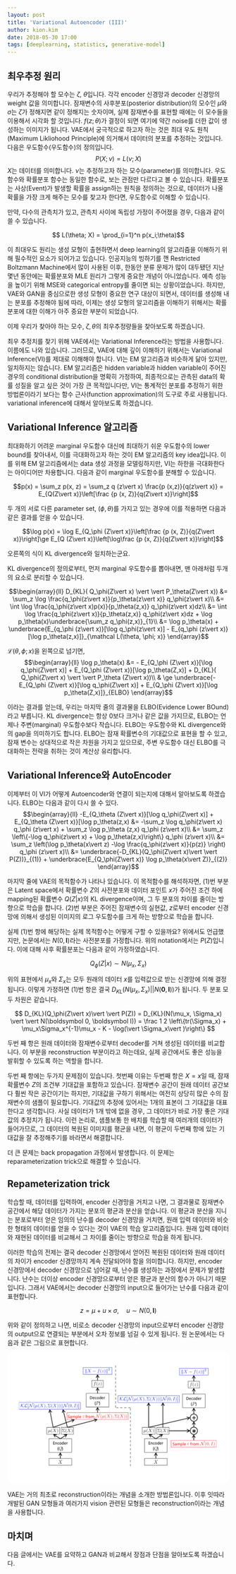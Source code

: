 ```yaml
---
layout: post
title: 'Variational Autoencoder (III)'
author: kion.kim
date: 2018-05-30 17:00
tags: [deeplearning, statistics, generative-model]
---
```


## 최우추정 원리

우리가 추정해야 할 모수는 $\zeta$, $\theta$입니다. 각각 encoder 신경망과 decoder 신경망의 weight 값을 의미합니다. 잠재변수의 사후분포(posterior distribution)의 모수인 $\mu$와 $\sigma$는 $\zeta$가 정해지면 같이 정해지는 숫자이며, 실제 잠재변수를 표현할 때에는 이 모수들을 이용해서 시각화 할 것입니다. $f(z;\theta)$가 결정이 되면 여기에 약간 noise를 더한 값이 생성하는 이미지가 됩니다. VAE에서 궁극적으로 하고자 하는 것은 최대 우도 원칙(Maximum Likliohood Principle)에 의거해서 데이터의 분포를 추정하는 것입니다. 다음은 우도함수(우도함수)의 정의입니다.
$$ P(X;\nu) = L(\nu; X)$$
$X$는 데이터를 의미합니다. $\nu$는 추정하고자 하는 모수(parameter)를 의미합니다. 우도함수와 확률분포 함수는 동일한 함수로, 보는 관점만 다르다고 볼 수 있습니다. 확률분포는 사상(Event)가 발생할 확률을 assign하는 원칙을 정의하는 것으로, 데이터가 나올 확률을 가장 크게 해주는 모수를 찾고자 한다면, 우도함수로 이해할 수 있습니다.

만약, 다수의 관측치가 있고, 관측치 사이에 독립성 가정이 주어졌을 경우, 다음과 같이 쓸 수 있습니다.

$$ L(\theta; X) = \prod_{i=1}^n p(x_i;\theta)$$

이 최대우도 원리는 생성 모형이 출현하면서 deep learning의 알고리즘을 이해하기 위해 필수적인 요소가 되어가고 있습니다. 인공지능의 빙하기를 깬 Restricted Boltzmann Machine에서 많이 사용된 이후, 한동안 분류 문제가 많이 대두됐던 지난 몇년 동안에는 확률분포와 MLE 원리가 그렇게 중요한 개념이 아니었습니다. 예측 성능을 높이기 위해 MSE와 categorical entropy를 줄이면 되는 상황이었습니다. 하지만, VAE와 GAN을 중심으로한 생성 모형이 중요한 연구 대상이 되면서, 데이터를 생성해 내는 분포를 추정해야 됨에 따라, 이제는 생성 모형의 알고리즘을 이해하기 위해서는 확률분포에 대한 이해가 아주 중요한 부분이 되었습니다.

이제 우리가 찾아야 하는 모수, $\zeta, \theta$의 최우추정량들을 찾아보도록 하겠습니다.

최우 추정치를 찾기 위해 VAE에서는 Variational Inference라는 방법을 사용합니다. 이름에도 나와 있습니다. 그러므로, VAE에 대해 깊이 이해하기 위해서는 Variational Inference(VI)를 제대로 이해해야 합니다. VI는 EM 알고리즘과 비슷하게 닮아 있지만, 일치하지는 않습니다. EM 알고리즘은 hidden variable과 hidden variable이 주어진 경우의 conditional distribution을 명확히 가정하여, 최종적으로는 관측된 data의 확률 성질을 알고 싶은 것이 가장 큰 목적입니다만, VI는 통계적인 분포를 추정하기 위한 방법론이라기 보다는 함수 근사(function approximation)의 도구로 주로 사용됩니다. variational inference에 대해서 알아보도록 하겠습니다.

## Variational Inference 알고리즘

최대화하기 어려운 marginal 우도함수 대신에 최대하기 쉬운 우도함수의 lower bound를 찾아내서, 이를 극대화하고자 하는 것이 EM 알고리즘의 key idea입니다. 이를 위해 EM 알고리즘에서는 data 생성 과정을 모델링하지만, VI는 하한을 극대화한다는 아이디어만 차용합니다. 다음과 같이 marginal 우도함수를 분해할 수 있습니다.

$$p(x) = \sum_z p(x, z) = \sum_z q (z\vert x) \frac{p (x,z)}{q(z\vert x)} = E_{Q(Z\vert x)}\left[\frac {p (x, Z)}{q(Z\vert x)}\right]$$

두 개의 서로 다른 parameter set, ($\phi, \theta$)를 가지고 있는 경우에 이를 적용하면 다음과 같은 결과를 얻을 수 있습니다.

$$\log p(x) = \log E_{Q_\phi (Z\vert x)}\left[\frac {p (x, Z)}{q(Z\vert x)}\right]\ge E_{Q (Z\vert x)}\left[\log\frac {p (x, Z)}{q(Z\vert x)}\right]$$

오른쪽의 식이 KL divergence와 일치하는군요.

KL divergence의 정의로부터, 먼저 marginal 우도함수를 뽑아내면, 맨 아래처럼 두개의 요소로 분리할 수 있습니다.

$$\begin{array}{ll}
D_{KL}( Q_\phi(Z\vert x) \vert \vert  P_\theta(Z\vert x)) &= \sum_z \log  \frac{q_\phi(z\vert x)}{p_\theta(z\vert x)} q_\phi(z\vert x)\\
&= \int \log \frac{q_\phi(z\vert x)p(x)}{p_\theta(z,x)} q_\phi(z\vert x)dz\\
&= \int \log \frac{q_\phi(z\vert x)}{p_\theta(z,x)} q_\phi(z\vert x)dz + \log p_\theta(x)\underbrace{\sum_z q_\phi(z,x)}_{1}\\
&= \log p_\theta(x) + \underbrace{E_{q_\phi (z\vert x)}[\log q_\phi(z\vert x)] - E_{q_\phi (z\vert x)}[\log p_\theta(z,x)]}_{\mathcal L(\theta, \phi; x)}
\end{array}$$

$\mathcal L(\theta, \phi; x)$을 왼쪽으로 넘기면,
$$\begin{array}{ll}
\log p_\theta(x) &=  - E_{Q_\phi (Z\vert x)}[\log q_\phi(Z\vert x)] + E_{Q_\phi (Z\vert x)}[\log p_\theta(Z,x)] + D_{KL}( Q_\phi(Z\vert x) \vert \vert P_\theta (Z\vert x))\\
& \ge \underbrace{- E_{Q_\phi (Z\vert x)}[\log q_\phi(Z\vert x)] + E_{Q_\phi (Z\vert x)}[\log p_\theta(Z,x)]}_{ELBO}
\end{array}$$

이라는 결과를 얻는데, 우리는 마지막 줄의 결과물을 ELBO(Evidence Lower BOund)라고 부릅니다.  KL divergence는 항상 0보다 크거나 같은 값을 가지므로, ELBO는 언제나 주변(marginal) 우도함수보다 작습니다. ELBO는 우도함수와 KL divergence와의 gap을 의미하기도 합니다. ELBO는 잠재 확률변수의 기대값으로 표현을 할 수 있고, 잠재 변수는 상대적으로 작은 차원을 가지고 있으므로, 주변 우도함수 대신 ELBO를 극대화하는 전략을 취하는 것이 계산상 유리합니다.


## Variational Inference와 AutoEncoder

이제부터 이 VI가 어떻게 Autoencoder와 연결이 되는지에 대해서 알아보도록 하겠습니다. ELBO는 다음과 같이 다시 쓸 수 있다.
$$\begin{array}{ll}
-E_{Q_\theta (Z\vert x)}[\log q_\phi(Z\vert x)] + E_{Q_\theta (Z\vert x)}[\log p_\theta(z,x) &= -\sum_z \log q_\phi(z\vert x) q_\phi (z\vert x) +
\sum_z \log p_\theta (z,x) q_\phi (z\vert x)\\
&= \sum_z \left\{-\log q_\phi(z\vert x) + \log p_\theta(z,x)\right\} q_\phi (z\vert x)\\
&= \sum_z \left(\log p_\theta(x\vert z) -\log \frac{q_\phi(z\vert x)}{p(z)} \right) q_\phi (z\vert x)\\
&= \underbrace{-D_{KL}(Q_\phi(Z\vert x)\vert \vert P(Z))}_{(1)} + \underbrace{E_{Q_\phi(Z\vert x)} \log p_\theta(x\vert Z)}_{(2)}
\end{array}$$

마지막 줄에 VAE의 목적함수가 나타나 있습니다. 이 목적함수를 해석하자면, (1)번 부분은 Latent space에서 확률변수 $Z$의 사전분포와 데이터 포인트 $x$가 주어진 조건 하에 mapping된 확률변수 $Q(Z\vert x)$의 KL divergence이며, 그 두 분포의 차이를 줄이는 방향으로 학습을 합니다. (2)번 부분은 주어진 잠재변수의 실현값, $z$로부터 encoder 신경망에 의해서 생성된 이미지의 로그 우도함수를 크게 하는 방향으로 학습을 합니다.

실제 (1)번 항에 해당하는 실제 목적함수는 어떻게 구할 수 있을까요? 위에서도 언급했지만, 논문에서는 $N(0, \boldsymbol I)$라는 사전분포를 가정합니다. 위의 notation에서는 $P(Z)$입니다. 이에 대해 사후 확률분포는 다음과 같이 가정하였습니다.

$$Q_\phi(Z\vert x) \sim N(\mu_x, \Sigma_x)$$

위의 표현에서 $\mu_x$와 $\Sigma_x$는 모두 원래의 데이터 $x$를 입력값으로 받는 신경망에 의해 결정됩니다. 이렇게 가정하면 (1)번 항은 결국 $D_{KL}(N(\mu_x, \Sigma_x) \vert \vert  N(\boldsymbol 0, \boldsymbol I))$가 됩니다. 두 분포 모두 차원은 같습니다.

$$
D_{KL}(Q_\phi(Z\vert x)\vert \vert P(Z)) = D_{KL}(N(\mu_x, \Sigma_x) \vert \vert  N(\boldsymbol 0, \boldsymbol I)) = \frac 1 2 \left\{tr(\Sigma_x) + \mu_x\Sigma_x^{-1}\mu_x - K - \log(\vert \Sigma_x\vert )\right\}
$$

두번 째 항은 원래 데이터와 잠재변수로부터 decoder를 거쳐 생성된 데이터를 비교합니다. 이 부분을 reconstruction 부분이라고 하는데요, 실제 공간에서도 좋은 성능을 발휘할 수 있도록 하는 역할을 합니다.

두번 째 항에는 두가지 문제점이 있습니다. 첫번째 이유는 두번째 항은 $X =x$일 때, 잠재 확률변수 $Z$의 조건부 기대값을 포함하고 있습니다. 잠재변수 공간이 원래 데이터 공간보다 훨씬 작은 공간이기는 하지만, 기대값을 구하기 위해서는 여전히 상당히 많은 수의 잠재변수의 샘플이 필요합니다. 기대값의 추정에 있어서는 1개의 표본이 그 기대값을 대표한다고 생각합니다. 사실 데이터가 1개 밖에 없을 경우, 그 데이터가 바로 가장 좋은 기대값의 추정치가 됩니다. 이런 논리로, 샘플보통 한 배치를 학습할 때 여러개의 데이터가 들어가므로, 그 데이터의 복원된 이미지를 평균을 내면, 이 평균이 두번째 항에 있는 기대값을 잘 추정해주기를 바라면서 해결합니다.

더 큰 문제는 back propagation 과정에서 발생합니다. 이 문제는 reparameterization trick으로 해결할 수 있습니다.

## Repameterization trick

학습할 때, 데이터를 입력하여, encoder 신경망을 거치고 나면, 그 결과물로 잠재변수 공간에서 해당 데이터가 가지는 분포의 평균과 분산을 얻습니다. 이 평균과 분산을 지니는 분포로부터 얻은 임의의 난수를 decoder 신경망을 거치면, 원래 입력 데이터와 비슷한 형태의 데이터를 얻을 수 있다는 것이 VAE의 학습 알고리즘입니다. 원래 입력 데이터와 재현된 데이터를 비교해서 그 차이를 줄이는 방향으로 학습을 하게 됩니다.

이러한 학습의 전제는 결국 decoder 신경망에서 얻어진 복원된 데이터와 원래 데이터의 차이가 encoder 신경망까지 계속 전달되어야 함을 의미합니다. 하지만, encoder 신경망에서 decoder 신경망으로 넘어갈 때, 난수를 생성하는 과정에서 문제가 발생합니다. 난수는 더이상 encoder 신경망으로부터 얻은 평균과 분산의 함수가 아니기 때문입니다. 그래서 VAE에서는 decoder 신경망의 input으로 들어가는 난수를 다음과 같이 표현합니다.

$$ z = \mu + u\times \sigma, \quad u \sim N(0, \boldsymbol I) $$

위와 같이 정의하고 나면, 비로소 decoder 신경망의 input으로부터 encoder 신경망의 output으로 연결되는 부분에서 오차 정보를 넘길 수 있게 됩니다. 원 논문에서는 다음과 같은 그림으로 표현합니다.


![vae_reprametrization_trick](/assets/vae_reprametrization_trick.png)


VAE는 거의 최초로 reconstruction이라는 개념을 소개한 방법론입니다. 이후 잇따라 개발된 GAN 모형들과 여러가지 vision 관련된 모형들은 reconstruction이라는 개념을 사용합니다.


## 마치며

다음 글에서는 VAE를 요약하고 GAN과 비교해서 장점과 단점을 알아보도록 하겠습니다.
